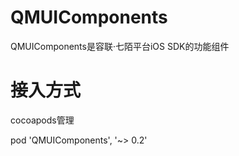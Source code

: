 # QMUIComponents

QMUIComponents是容联·七陌平台iOS SDK的功能组件

# 接入方式

cocoapods管理

pod 'QMUIComponents', '~> 0.2'
